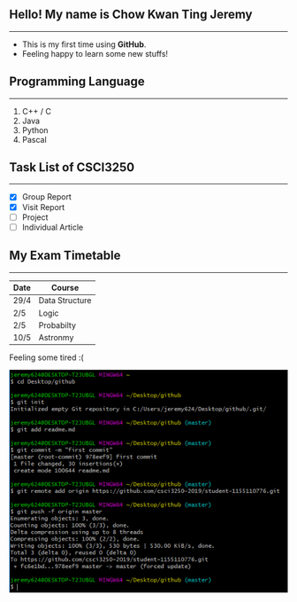 ## Hello! My name is Chow Kwan Ting Jeremy
----

* This is my first time using **GitHub**.
* Feeling happy to learn some new stuffs!

## Programming Language
----
1. C++ / C
1. Java
1. Python
1. Pascal

## Task List of CSCI3250
----
- [x] Group Report
- [x] Visit Report
- [ ] Project
- [ ] Individual Article

## My Exam Timetable
----
| **Date**  | **Course** |
| ------ | ------ |
| 29/4 | Data Structure |
| 2/5 | Logic |
| 2/5 | Probabilty |
| 10/5 | Astronmy |

Feeling some tired :(

![image](https://github.com/csci3250-2019/student-1155110776/blob/master/capture.PNG)
